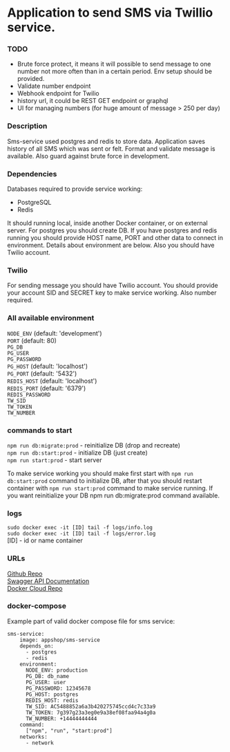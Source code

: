 # Application to send SMS via Twillio service.
### TODO
- Brute force protect, it means it will possible to send message to one number not more often than in a certain period.
Env setup should be provided.
- Validate number endpoint
- Webhook endpoint for Twilio
- history url, it could be REST GET endpoint or graphql
- UI for managing numbers (for huge amount of message > 250 per day)

### Description
Sms-service used postgres and redis to store data.
Application saves history of all SMS which was sent or felt.
Format and validate message is available.
Also guard against brute force in development.

### Dependencies
Databases required to provide service working:

- PostgreSQL
- Redis   

It should running local, inside another Docker container, or on external server.
For postgres you should create DB.
If you have postgres and redis running you should provide HOST name, PORT and other data to connect in environment.
Details about environment are below.
Also you should have Twilio account.

### Twilio
For sending message you should have Twilio account. You should provide your account SID and SECRET key to make service working. Also number required.

### All available environment
``` NODE_ENV ``` (default: 'development')  
``` PORT ``` (default: 80)   
``` PG_DB ```  
``` PG_USER ```  
``` PG_PASSWORD ```  
``` PG_HOST ``` (default: 'localhost')  
``` PG_PORT ``` (default: '5432')  
``` REDIS_HOST ``` (default: 'localhost')  
``` REDIS_PORT ``` (default: '6379')  
``` REDIS_PASSWORD ```  
``` TW_SID ```  
``` TW_TOKEN ```  
``` TW_NUMBER ```

### commands to start
``` npm run db:migrate:prod ``` - reinitialize DB (drop and recreate)   
``` npm run db:start:prod ``` - initialize DB (just create)  
``` npm run start:prod ``` - start server  

To make service working you should make first start with ``` npm run db:start:prod ``` command to initialize DB, after that you should restart container with ```npm run start:prod``` command to make service running.
If you want reinitialize your DB npm run db:migrate:prod command available.

### logs
``` sudo docker exec -it [ID] tail -f logs/info.log ```   
``` sudo docker exec -it [ID] tail -f logs/error.log ```    
[ID] - id or name container

### URLs
[Github Repo](https://github.com/AppDevelopmentShop/sms-service/)  
[Swagger API Documentation](https://app.swaggerhub.com/apis/vaiol/sms-service/)  
[Docker Cloud Repo](https://hub.docker.com/r/appshop/sms-service/)  

### docker-compose
Example part of valid docker compose file for sms service:

```
sms-service:
    image: appshop/sms-service
    depends_on:
      - postgres
      - redis
    environment:
      NODE_ENV: production
      PG_DB: db_name
      PG_USER: user
      PG_PASSWORD: 12345678
      PG_HOST: postgres
      REDIS_HOST: redis
      TW_SID: AC5488852a6a3b420275745ccd4c7c33a9
      TW_TOKEN: 7g397g23a3eg0e9a38ef08faa94a4g0a
      TW_NUMBER: +14444444444
    command:
      ["npm", "run", "start:prod"]
    networks:
      - network
```
